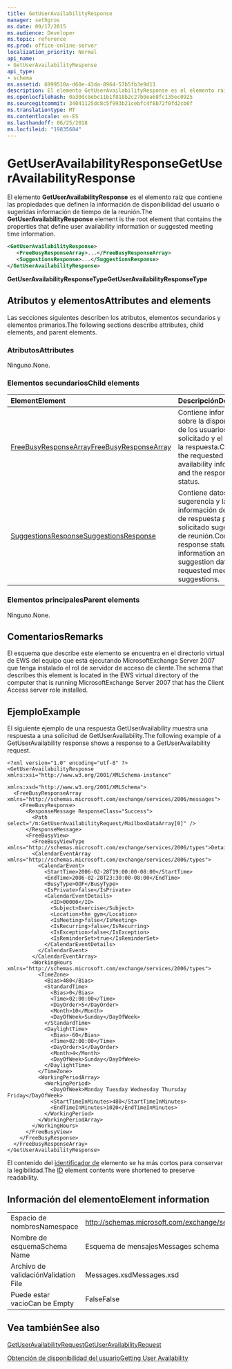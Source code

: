 ```yaml
---
title: GetUserAvailabilityResponse
manager: sethgros
ms.date: 09/17/2015
ms.audience: Developer
ms.topic: reference
ms.prod: office-online-server
localization_priority: Normal
api_name:
- GetUserAvailabilityResponse
api_type:
- schema
ms.assetid: 6999510a-d60e-43da-8964-57b5fb3e9d11
description: El elemento GetUserAvailabilityResponse es el elemento raíz que contiene las propiedades que definen la información de disponibilidad del usuario o sugeridas información de tiempo de la reunión.
ms.openlocfilehash: 0a30dc8ebc11b1f818b2c27b0ea68fc135ec0925
ms.sourcegitcommit: 34041125dc8c5f993b21cebfc4f8b72f0fd2cb6f
ms.translationtype: MT
ms.contentlocale: es-ES
ms.lasthandoff: 06/25/2018
ms.locfileid: "19835684"
---
```

# <a name="getuseravailabilityresponse"></a><span data-ttu-id="d760d-103">GetUserAvailabilityResponse</span><span class="sxs-lookup"><span data-stu-id="d760d-103">GetUserAvailabilityResponse</span></span>

<span data-ttu-id="d760d-104">El elemento **GetUserAvailabilityResponse** es el elemento raíz que contiene las propiedades que definen la información de disponibilidad del usuario o sugeridas información de tiempo de la reunión.</span><span class="sxs-lookup"><span data-stu-id="d760d-104">The **GetUserAvailabilityResponse** element is the root element that contains the properties that define user availability information or suggested meeting time information.</span></span> 
  
```xml
<GetUserAvailabilityResponse>
   <FreeBusyResponseArray>...</FreeBusyResponseArray>
   <SuggestionsResponse>...</SuggestionsResponse>
</GetUserAvailabilityResponse>
```

 <span data-ttu-id="d760d-105">**GetUserAvailabilityResponseType**</span><span class="sxs-lookup"><span data-stu-id="d760d-105">**GetUserAvailabilityResponseType**</span></span>
## <a name="attributes-and-elements"></a><span data-ttu-id="d760d-106">Atributos y elementos</span><span class="sxs-lookup"><span data-stu-id="d760d-106">Attributes and elements</span></span>

<span data-ttu-id="d760d-107">Las secciones siguientes describen los atributos, elementos secundarios y elementos primarios.</span><span class="sxs-lookup"><span data-stu-id="d760d-107">The following sections describe attributes, child elements, and parent elements.</span></span>
  
### <a name="attributes"></a><span data-ttu-id="d760d-108">Atributos</span><span class="sxs-lookup"><span data-stu-id="d760d-108">Attributes</span></span>

<span data-ttu-id="d760d-109">Ninguno.</span><span class="sxs-lookup"><span data-stu-id="d760d-109">None.</span></span>
  
### <a name="child-elements"></a><span data-ttu-id="d760d-110">Elementos secundarios</span><span class="sxs-lookup"><span data-stu-id="d760d-110">Child elements</span></span>

|<span data-ttu-id="d760d-111">**Element**</span><span class="sxs-lookup"><span data-stu-id="d760d-111">**Element**</span></span>|<span data-ttu-id="d760d-112">**Descripción**</span><span class="sxs-lookup"><span data-stu-id="d760d-112">**Description**</span></span>|
|:-----|:-----|
|[<span data-ttu-id="d760d-113">FreeBusyResponseArray</span><span class="sxs-lookup"><span data-stu-id="d760d-113">FreeBusyResponseArray</span></span>](freebusyresponsearray.md) <br/> |<span data-ttu-id="d760d-114">Contiene información sobre la disponibilidad de los usuarios solicitado y el estado de la respuesta.</span><span class="sxs-lookup"><span data-stu-id="d760d-114">Contains the requested users' availability information and the response status.</span></span>  <br/> |
|[<span data-ttu-id="d760d-115">SuggestionsResponse</span><span class="sxs-lookup"><span data-stu-id="d760d-115">SuggestionsResponse</span></span>](suggestionsresponse.md) <br/> |<span data-ttu-id="d760d-116">Contiene datos de sugerencia y la información de estado de respuesta para solicitado sugerencias de reunión.</span><span class="sxs-lookup"><span data-stu-id="d760d-116">Contains response status information and suggestion data for requested meeting suggestions.</span></span>  <br/> |
   
### <a name="parent-elements"></a><span data-ttu-id="d760d-117">Elementos principales</span><span class="sxs-lookup"><span data-stu-id="d760d-117">Parent elements</span></span>

<span data-ttu-id="d760d-118">Ninguno.</span><span class="sxs-lookup"><span data-stu-id="d760d-118">None.</span></span>
  
## <a name="remarks"></a><span data-ttu-id="d760d-119">Comentarios</span><span class="sxs-lookup"><span data-stu-id="d760d-119">Remarks</span></span>

<span data-ttu-id="d760d-120">El esquema que describe este elemento se encuentra en el directorio virtual de EWS del equipo que está ejecutando MicrosoftExchange Server 2007 que tenga instalado el rol de servidor de acceso de cliente.</span><span class="sxs-lookup"><span data-stu-id="d760d-120">The schema that describes this element is located in the EWS virtual directory of the computer that is running MicrosoftExchange Server 2007 that has the Client Access server role installed.</span></span>
  
## <a name="example"></a><span data-ttu-id="d760d-121">Ejemplo</span><span class="sxs-lookup"><span data-stu-id="d760d-121">Example</span></span>

<span data-ttu-id="d760d-122">El siguiente ejemplo de una respuesta GetUserAvailability muestra una respuesta a una solicitud de GetUserAvailability.</span><span class="sxs-lookup"><span data-stu-id="d760d-122">The following example of a GetUserAvailability response shows a response to a GetUserAvailability request.</span></span>
  
```
<?xml version="1.0" encoding="utf-8" ?>
<GetUserAvailabilityResponse xmlns:xsi="http://www.w3.org/2001/XMLSchema-instance"
                             xmlns:xsd="http://www.w3.org/2001/XMLSchema">
  <FreeBusyResponseArray xmlns="http://schemas.microsoft.com/exchange/services/2006/messages">
    <FreeBusyResponse>
      <ResponseMessage ResponseClass="Success">
        <Path select="/m:GetUserAvailabilityRequest/MailboxDataArray[0]" />
      </ResponseMessage>
      <FreeBusyView>
        <FreeBusyViewType xmlns="http://schemas.microsoft.com/exchange/services/2006/types">Detailed</FreeBusyViewType>
        <CalendarEventArray xmlns="http://schemas.microsoft.com/exchange/services/2006/types">
          <CalendarEvent>
            <StartTime>2006-02-28T19:00:00-08:00</StartTime>
            <EndTime>2006-02-28T23:30:00-08:00</EndTime>
            <BusyType>OOF</BusyType>
            <IsPrivate>false</IsPrivate>
            <CalendarEventDetails>
              <ID>00000</ID>
              <Subject>Exercise</Subject>
              <Location>the gym</Location>
              <IsMeeting>false</IsMeeting>
              <IsRecurring>false</IsRecurring>
              <IsException>false</IsException>
              <IsReminderSet>true</IsReminderSet>
            </CalendarEventDetails>
          </CalendarEvent>
        </CalendarEventArray>
        <WorkingHours xmlns="http://schemas.microsoft.com/exchange/services/2006/types">
          <TimeZone>
            <Bias>480</Bias>
            <StandardTime>
              <Bias>0</Bias>
              <Time>02:00:00</Time>
              <DayOrder>5</DayOrder>
              <Month>10</Month>
              <DayOfWeek>Sunday</DayOfWeek>
            </StandardTime>
            <DaylightTime>
              <Bias>-60</Bias>
              <Time>02:00:00</Time>
              <DayOrder>1</DayOrder>
              <Month>4</Month>
              <DayOfWeek>Sunday</DayOfWeek>
            </DaylightTime>
          </TimeZone>
          <WorkingPeriodArray>
            <WorkingPeriod>
              <DayOfWeek>Monday Tuesday Wednesday Thursday Friday</DayOfWeek>
              <StartTimeInMinutes>480</StartTimeInMinutes>
              <EndTimeInMinutes>1020</EndTimeInMinutes>
            </WorkingPeriod>
          </WorkingPeriodArray>
        </WorkingHours>
      </FreeBusyView>
    </FreeBusyResponse>
  </FreeBusyResponseArray>
</GetUserAvailabilityResponse>
```

<span data-ttu-id="d760d-123">El contenido del [identificador de](id.md) elemento se ha más cortos para conservar la legibilidad.</span><span class="sxs-lookup"><span data-stu-id="d760d-123">The [ID](id.md) element contents were shortened to preserve readability.</span></span> 
  
## <a name="element-information"></a><span data-ttu-id="d760d-124">Información del elemento</span><span class="sxs-lookup"><span data-stu-id="d760d-124">Element information</span></span>

|||
|:-----|:-----|
|<span data-ttu-id="d760d-125">Espacio de nombres</span><span class="sxs-lookup"><span data-stu-id="d760d-125">Namespace</span></span>  <br/> |http://schemas.microsoft.com/exchange/services/2006/messages  <br/> |
|<span data-ttu-id="d760d-126">Nombre de esquema</span><span class="sxs-lookup"><span data-stu-id="d760d-126">Schema Name</span></span>  <br/> |<span data-ttu-id="d760d-127">Esquema de mensajes</span><span class="sxs-lookup"><span data-stu-id="d760d-127">Messages schema</span></span>  <br/> |
|<span data-ttu-id="d760d-128">Archivo de validación</span><span class="sxs-lookup"><span data-stu-id="d760d-128">Validation File</span></span>  <br/> |<span data-ttu-id="d760d-129">Messages.xsd</span><span class="sxs-lookup"><span data-stu-id="d760d-129">Messages.xsd</span></span>  <br/> |
|<span data-ttu-id="d760d-130">Puede estar vacío</span><span class="sxs-lookup"><span data-stu-id="d760d-130">Can be Empty</span></span>  <br/> |<span data-ttu-id="d760d-131">False</span><span class="sxs-lookup"><span data-stu-id="d760d-131">False</span></span>  <br/> |
   
## <a name="see-also"></a><span data-ttu-id="d760d-132">Vea también</span><span class="sxs-lookup"><span data-stu-id="d760d-132">See also</span></span>



[<span data-ttu-id="d760d-133">GetUserAvailabilityRequest</span><span class="sxs-lookup"><span data-stu-id="d760d-133">GetUserAvailabilityRequest</span></span>](getuseravailabilityrequest.md)


[<span data-ttu-id="d760d-134">Obtención de disponibilidad del usuario</span><span class="sxs-lookup"><span data-stu-id="d760d-134">Getting User Availability</span></span>](http://msdn.microsoft.com/library/d4133fcb-9b0f-4e6b-aadf-a389da83516a%28Office.15%29.aspx)

